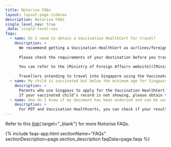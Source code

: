```yaml
---
title: Notarise FAQs
layout: layout-page-sidenav
description: Notarise FAQs
single_level_nav: true
_data: single-level-nav
faqs:
  - name: Do I need to obtain a Vaccination HealthCert for travel?
    description: >
      We recommend getting a Vaccination HealthCert as airlines/foreign authorities overseas may request that you show a digitally verifiable proof of vaccination. Foreign authorities will be able to scan the QR codes on your Vaccination HealthCert to digitally verify that the certificate is secure and has not been tampered with.
      
      Please check the requirements of your destination before you travel, such as the vaccination proof and type/format of the proof accepted.
      
      You can refer to the [Ministry of Foreign Affairs website]([Ministry of Foreign Affairs website](https://www.mfa.gov.sg/where-are-you-travelling-to){:target="_blank"} for the latest travel advisories to other countries/ regions, and check with the embassy of the destination country/ region on the relevant health requirements for travellers from Singapore. Please also take note of the latest travel advisory for Singaporeans and residents of Singapore published by the Ministry of Health.
      
      Travellers intending to travel into Singapore using the Vaccinated Travel Lane (VTL) should also refer to [information](https://safetravel.ica.gov.sg/vtl/faq){:target="_blank"} covering the requirements for VTL, such as the acceptable proof of vaccination.
  - name: My child is vaccinated but below the minimum age for Singpass i.e. 15 years old. How do I apply for my child’s Vaccination HealthCert?
    description: >
      Parents who use Singpass to apply for the Vaccination HealthCert should also be able to apply for their child’s Vaccination HealthCert at the same time.
      If your vaccinated child’s record is not showing, please obtain their Vaccination HealthCert using their passport number and dates of vaccination recorded in MOH databases. You may first need to update your child’s immunisation record by submitting a request to associate their vaccination records to their current passport number. Processing time for your query would be about 4 – 6 weeks. Visit this [link](https://go.gov.sg/health-cert-query){:target="_blank"} for more information.
  - name: How do I know if my document has been endorsed and can be used for overseas travel?
    description: >
      For PDT and Vaccination Healthcerts, you can check if your results are endorsed by MOH by scanning the QR code provided. If it brings you to [verify.gov.sg](www.verify.gov.sg){:target="_blank"}, and it is issued by MOH (i.e. healthcerts.moh.gov.sg or moh.gov.sg), it is endorsed. There should also be green ticks against the following statements: document has been issued, document has not been tampered, document's issuer has been identified.
---
```


Refer to this [link](https://faq.notarise.gov.sg/hc/en-gb){:target="_blank"} for more Notαrise FAQs. 

{% include faqs-app.html sectionName="FAQs" sectionDescription=page.section_description faqData=page.faqs %}
